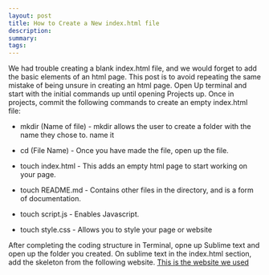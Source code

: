 ```yaml
---
layout: post
title: How to Create a New index.html file
description: 
summary: 
tags: 
---
```

We had trouble creating a blank index.html file, and we would forget to add the basic elements of an html page. This post is to avoid repeating the same mistake of being unsure in creating an html page. Open Up terminal and start with the initial commands up until opening Projects up.
Once in projects, commit the following commands to create an empty index.html file:

* mkdir (Name of file) - mkdir allows the user to create a folder with the name they chose to. name it

* cd (File Name) - Once you have made the file, open up the file.

* touch index.html - This adds an empty html page to start working on your page.

* touch README.md - Contains other files in the directory, and is a form of documentation.

* touch script.js - Enables Javascript.

* touch style.css - Allows you to style your page or website

After completing the coding structure in Terminal, opne up Sublime text and open up the folder you created. On sublime text in the index.html section, add the skeleton from the following website. [This is the website we used](https://www.learn-html.org/en/Hello%2C_World%21)